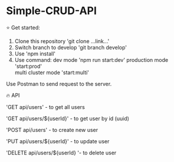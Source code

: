 # Simple-CRUD-API

:star: Get started:

1. Clone this repository 'git clone ...link...'
2. Switch branch to develop 'git branch develop'
3. Use 'npm install'
4. Use command:
   dev mode 'npm run start:dev' 
   production mode 'start:prod'  
   multi cluster mode 'start:multi'

Use Postman to send request to the server.

:fire: API

'GET api/users' - to get all users

'GET api/users/${userId}' - to get user by id (uuid)

'POST api/users' - to create new user

'PUT api/users/${userId}' - to update user

'DELETE api/users/${userId} '- to delete user